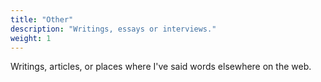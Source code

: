 ```yaml
---
title: "Other"
description: "Writings, essays or interviews."
weight: 1
---
```


Writings, articles, or places where I've said words elsewhere on the web.
